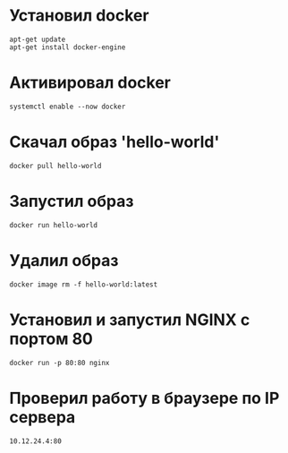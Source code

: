 # Установил docker
``` 
apt-get update
apt-get install docker-engine
```
# Активировал docker
```
systemctl enable --now docker
```
# Скачал образ 'hello-world'
```
docker pull hello-world
```
# Запустил образ
```
docker run hello-world
```
# Удалил образ 
```
docker image rm -f hello-world:latest
```

# Установил и запустил NGINX с портом 80
```
docker run -p 80:80 nginx
```
# Проверил работу в браузере по IP сервера
```
10.12.24.4:80
```
